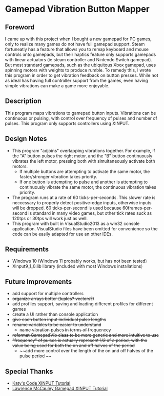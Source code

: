 # Gamepad Vibration Button Mapper

## Foreword

I came up with this project when I bought a new gamepad for PC games, only to realize many games do not have full gamepad support. Steam fortuneatly has a feature that allows you to remap keyboard and mouse controls onto gamepads, but their haptics feature only supports gamepads with linear actuators (ie steam controller and Nintendo Switch gamepad). But most standard gamepads, such as the ubiquitous Xbox gamepad, uses spinning motors with weights to produce rumble. To remedy this, I wrote this program in order to get vibration feedback on button presses. While not as ideal has having full controller support from the games, even having simple vibrations can make a game more enjoyable.

## Description

This program maps vibrations to gamepad button inputs. Vibrations can be continuous or pulsing, with control over frequency of pulses and number of pulses. This program only supports controllers using XINPUT.

## Design Notes

- This program "adjoins" overlapping vibrations together. For example, if the "A" button pulses the right motor, and the "B" button continuously vibrates the left motor, pressing both with simultaneously activate both motors.
  - If multiple buttons are attempting to activate the same motor, the faster/stronger vibration takes priority.
  - If one button is attempting to pulse and another is attempting to continuously vibrate the same motor, the continuous vibration takes priority.
- The program runs at a rate of 60 ticks-per-seconds. This slower rate is neccessary to properly detect positive-edge inputs, otherwise inputs will be dropped. 60 ticks-per-second is used because 60frames-per-second is standard in many video games, but other tick rates suck as 120tps or 30tps will work just as well.
- This program with built in VisualStudio2013 as a win32 console application. VisualStudio files have been omitted for convenience so the code can be easily adapted for use an other IDEs.

## Requirements

- Windows 10 (Windows 11 probably works, but has not been tested)
- Xinput9_1_0.lib library (included with most Windows installations)

## Future Improvements

- add support for multiple controllers
- ~~organize arrays better (tuples? vectors?)~~
- add profiles support, saving and loading different profiles for different games
- create a UI rather than console application
- ~~give each button input individual pulse lengths~~
- ~~rename variables to be easier to understand~~
  - ~~name vibration pulses in terms of frequencey~~
- ~~reformat GamepadVib class to be more generic and more intuitive to use~~
- ~~"frequency" of pulses is actually represent 1/2 of a period, with the value being used for both the on and off halves of the period~~
  - ~~add more control over the length of the on and off halves of the pulse period ~~

## Special Thanks

- [Katy's Code XINPUT Tutorial](https://katyscode.wordpress.com/2013/08/30/xinput-tutorial-part-1-adding-gamepad-support-to-your-windows-game/)
- [Lawrence McCauley Gamepad XINPUT Tutorial](https://lcmccauley.wordpress.com/2014/01/05/gamepad-input-tutorial/)
